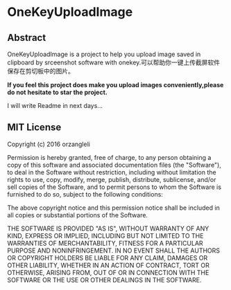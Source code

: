 # OneKeyUploadImage
## Abstract
OneKeyUploadImage is a project to help you upload image saved in clipboard by srceenshot software with onekey.可以帮助你一键上传截屏软件保存在剪切板中的图片。

**If you feel this project does make you upload images conveniently,please do not hesitate to star the project.**

I will write Readme in next days...










## MIT License

Copyright (c) 2016 orzangleli

Permission is hereby granted, free of charge, to any person obtaining a copy
of this software and associated documentation files (the "Software"), to deal
in the Software without restriction, including without limitation the rights
to use, copy, modify, merge, publish, distribute, sublicense, and/or sell
copies of the Software, and to permit persons to whom the Software is
furnished to do so, subject to the following conditions:

The above copyright notice and this permission notice shall be included in all
copies or substantial portions of the Software.

THE SOFTWARE IS PROVIDED "AS IS", WITHOUT WARRANTY OF ANY KIND, EXPRESS OR
IMPLIED, INCLUDING BUT NOT LIMITED TO THE WARRANTIES OF MERCHANTABILITY,
FITNESS FOR A PARTICULAR PURPOSE AND NONINFRINGEMENT. IN NO EVENT SHALL THE
AUTHORS OR COPYRIGHT HOLDERS BE LIABLE FOR ANY CLAIM, DAMAGES OR OTHER
LIABILITY, WHETHER IN AN ACTION OF CONTRACT, TORT OR OTHERWISE, ARISING FROM,
OUT OF OR IN CONNECTION WITH THE SOFTWARE OR THE USE OR OTHER DEALINGS IN THE
SOFTWARE.
